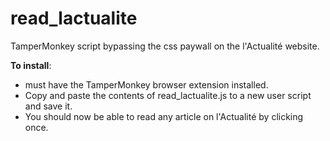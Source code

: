 # read_lactualite
TamperMonkey script bypassing the css paywall on the l'Actualité website.

**To install**: 

- must have the TamperMonkey browser extension installed. 
- Copy and paste the contents of read_lactualite.js to a new user script and save it. 
- You should now be able to read any article on l'Actualité by clicking once.

